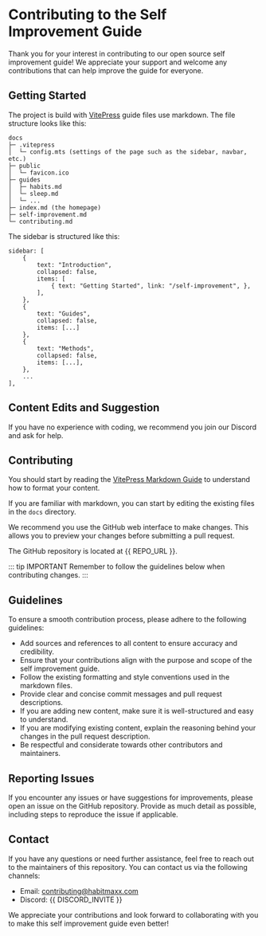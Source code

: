 <script setup>
import { DISCORD_INVITE, REPO_URL } from '../consts'
</script>

# Contributing to the Self Improvement Guide

Thank you for your interest in contributing to our open source self improvement guide! We appreciate your support and welcome any contributions that can help improve the guide for everyone.

## Getting Started

The project is build with [VitePress](https://vitepress.dev) guide files use markdown. The file structure looks like this:

```tree{3,6-9}
docs
├─ .vitepress
│  └─ config.mts (settings of the page such as the sidebar, navbar, etc.)
├─ public
│  └─ favicon.ico
├─ guides
│  ├─ habits.md
│  └─ sleep.md
│  └─ ...
├─ index.md (the homepage)
├─ self-improvement.md
└─ contributing.md
```

The sidebar is structured like this:

```ts:line-numbers=31
sidebar: [
	{
		text: "Introduction",
		collapsed: false,
		items: [
            { text: "Getting Started", link: "/self-improvement", },
        ],
	},
	{
		text: "Guides",
		collapsed: false,
		items: [...]
	},
	{
		text: "Methods",
		collapsed: false,
		items: [...],
	},
    ...
],
```

## Content Edits and Suggestion

If you have no experience with coding, we recommend you join our <a target="_blank" :href="DISCORD_INVITE">Discord</a> and ask for help.

## Contributing

You should start by reading the [VitePress Markdown Guide](https://vitepress.dev/guide/markdown) to understand how to format your content.

If you are familiar with markdown, you can start by editing the existing files in the `docs` directory.

We recommend you use the GitHub web interface to make changes. This allows you to preview your changes before submitting a pull request.

The GitHub repository is located at <a target="_blank" :href="REPO_URL">{{ REPO_URL }}</a>.

::: tip IMPORTANT
Remember to follow the guidelines below when contributing changes.
:::

## Guidelines

To ensure a smooth contribution process, please adhere to the following guidelines:

-   Add sources and references to all content to ensure accuracy and credibility.
-   Ensure that your contributions align with the purpose and scope of the self improvement guide.
-   Follow the existing formatting and style conventions used in the markdown files.
-   Provide clear and concise commit messages and pull request descriptions.
-   If you are adding new content, make sure it is well-structured and easy to understand.
-   If you are modifying existing content, explain the reasoning behind your changes in the pull request description.
-   Be respectful and considerate towards other contributors and maintainers.

## Reporting Issues

If you encounter any issues or have suggestions for improvements, please open an issue on the GitHub repository. Provide as much detail as possible, including steps to reproduce the issue if applicable.

## Contact

If you have any questions or need further assistance, feel free to reach out to the maintainers of this repository. You can contact us via the following channels:

-   Email: contributing@habitmaxx.com
-   Discord: <a :href="DISCORD_INVITE">{{ DISCORD_INVITE }}</a>

We appreciate your contributions and look forward to collaborating with you to make this self improvement guide even better!
